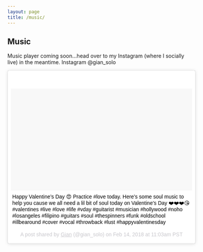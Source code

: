 ```yaml
---
layout: page
title: /music/
---
```


## Music

Music player coming soon…head over to my Instagram (where I socially live) in the meantime. Instagram @gian_solo

<blockquote class="instagram-media" style="background: #FFF; border: 0; border-radius: 3px; box-shadow: 0 0 1px 0 rgba(0,0,0,0.5),0 1px 10px 0 rgba(0,0,0,0.15); margin: 1px; max-width: 658px; padding: 0; width: calc(100% - 2px);" data-instgrm-captioned="" data-instgrm-permalink="https://www.instagram.com/p/BfMCF9Mglea/" data-instgrm-version="8">
<div style="padding: 8px;">
<div style="background: #F8F8F8; line-height: 0; margin-top: 40px; padding: 28.10185185185185% 0; text-align: center; width: 100%;">
<div style="background: url(data:image/png; base64,ivborw0kggoaaaansuheugaaacwaaaascamaaaapwqozaaaabgdbtueaalgpc/xhbqaaaafzukdcak7ohokaaaamuexurczmzpf399fx1+bm5mzy9amaaadisurbvdjlvzxbesmgces5/p8/t9furvcrmu73jwlzosgsiizurcjo/ad+eqjjb4hv8bft+idpqocx1wjosbfhh2xssxeiyn3uli/6mnree07uiwjev8ueowds88ly97kqytlijkktuybbruayvh5wohixmpi5we58ek028czwyuqdlkpg1bkb4nnm+veanfhqn1k4+gpt6ugqcvu2h2ovuif/gwufyy8owepdyzsa3avcqpvovvzzz2vtnn2wu8qzvjddeto90gsy9mvlqtgysy231mxry6i2ggqjrty0l8fxcxfcbbhwrsyyaaaaaelftksuqmcc); display: block; height: 44px; margin: 0 auto -44px; position: relative; top: -22px; width: 44px;"></div>
</div>
<p style="margin: 8px 0 0 0; padding: 0 4px;"><a href="https://www.instagram.com/p/BfMCF9Mglea/" target="_blank" style="color: #000; font-family: Arial,sans-serif; font-size: 14px; font-style: normal; font-weight: normal; line-height: 17px; text-decoration: none; word-wrap: break-word;">Happy Valentine&rsquo;s Day 😍 Practice #love today. Here&rsquo;s some soul music to help you cause we all need a lil bit of soul today on Valentine&rsquo;s Day ❤️❤️❤️😘 #valentines #live #love #life #vday #guitarist #musician #hollywood #noho #losangeles #filipino #guitars #soul #thespinners #funk #oldschool #illbearound #cover #vocal #throwback #lust #happyvalentinesday</a></p>
<p style="color: #c9c8cd; font-family: Arial,sans-serif; font-size: 14px; line-height: 17px; margin-bottom: 0; margin-top: 8px; overflow: hidden; padding: 8px 0 7px; text-align: center; text-overflow: ellipsis; white-space: nowrap;">A post shared by <a href="https://www.instagram.com/gian_solo/" target="_blank" style="color: #c9c8cd; font-family: Arial,sans-serif; font-size: 14px; font-style: normal; font-weight: normal; line-height: 17px;"> Gian</a> (@gian_solo) on Feb 14, 2018 at 11:03am PST</p>
</div>
</blockquote>
<script defer="defer" src="//www.instagram.com/embed.js" type="text/javascript"></script>
